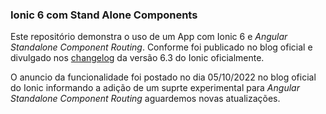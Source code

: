 ### Ionic 6 com Stand Alone Components

Este repositório demonstra o uso de um App com Ionic 6 e *Angular Standalone Component Routing*. Conforme foi publicado no blog oficial e divulgado nos [changelog](http://https://github.com/ionic-team/ionic-framework/blob/main/CHANGELOG.md#630-2022-10-05 "changelog") da versão 6.3 do Ionic oficialmente.

O anuncio da funcionalidade foi postado no dia 05/10/2022 no blog oficial do Ionic informando a adição de um suprte experimental para *Angular Standalone Component Routing* aguardemos novas atualizações.
